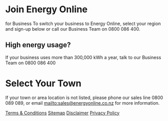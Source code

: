 
 
# Join Energy Online
for Business
To switch your business to Energy Online, select your region and sign-up below or call our Business Team on 0800 086 400.

 

## High energy usage?
If your business uses more than 300,000 kWh a year, talk to our Business Team on 0800 086 400

 




# Select Your Town
If your town or area location is not listed, please phone our sales line 0800 089 089, or email <mailto:sales@energyonline.co.nz> for more information.






[Terms & Conditions](http://www.energyonline.co.nz/terms)
[Sitemap](http://www.energyonline.co.nz/home/site_map)
[Disclaimer](http://www.energyonline.co.nz/home/site_map/disclaimer)
[Privacy Policy](http://www.energyonline.co.nz/home/site_map/privacy_policy)
